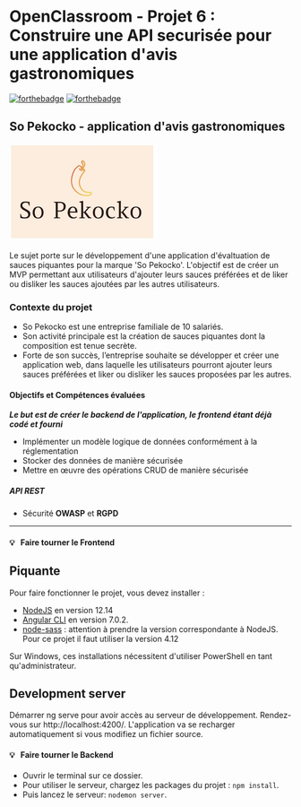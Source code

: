 # OpenClassroom - Projet 6 : Construire une API securisée pour une application d'avis gastronomiques

[![forthebadge](http://forthebadge.com/images/badges/built-with-love.svg)](http://forthebadge.com)  [![forthebadge](https://forthebadge.com/images/badges/built-by-developers.svg)](https://forthebadge.com)

## So Pekocko - application d'avis gastronomiques

![Cat](https://github.com/jeremydassonville/jeremydassonville_P6_21052021/blob/main/Instructions/logo_soPekocko.jpeg)

Le sujet porte sur le développement d'une application d'évaltuation de sauces piquantes pour la marque 'So Pekocko'. 
L'objectif est de créer un MVP permettant aux utilisateurs d'ajouter leurs sauces préférées et de liker ou disliker les sauces ajoutées par les autres utilisateurs.

### Contexte du projet

* So Pekocko est une entreprise familiale de 10 salariés.
* Son activité principale est la création de sauces piquantes dont la composition est tenue secrète.
* Forte de son succès, l’entreprise souhaite se développer et créer une application web, dans laquelle les utilisateurs pourront ajouter leurs sauces préférées et liker ou disliker les sauces proposées par les autres.

#### Objectifs et Compétences évaluées

***Le but est de créer le backend de l'application, le frontend étant déjà codé et fourni***

* Implémenter un modèle logique de données conformément à la réglementation
* Stocker des données de manière sécurisée
* Mettre en œuvre des opérations CRUD de manière sécurisée

##### API REST

* Sécurité **OWASP** et **RGPD**

***

#### 💡 &nbsp; Faire tourner le Frontend

## Piquante

Pour faire fonctionner le projet, vous devez installer :
- [NodeJS](https://nodejs.org/en/download/) en version 12.14
- [Angular CLI](https://github.com/angular/angular-cli) en version 7.0.2.
- [node-sass](https://www.npmjs.com/package/node-sass) : attention à prendre la version correspondante à NodeJS. Pour ce projet il faut utiliser la version 4.12

Sur Windows, ces installations nécessitent d'utiliser PowerShell en tant qu'administrateur.

## Development server

Démarrer ng serve pour avoir accès au serveur de développement. Rendez-vous sur http://localhost:4200/. L'application va se recharger automatiquement si vous modifiez un fichier source.

#### 💡 &nbsp; Faire tourner le Backend

* Ouvrir le terminal sur ce dossier.
* Pour utiliser le serveur, chargez les packages du projet : `npm install`.
* Puis lancez le serveur: `nodemon server`.

